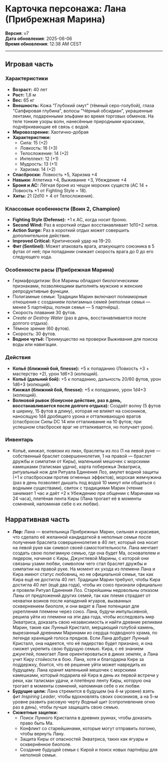 # Карточка персонажа: Лана (Прибрежная Марина)

**Версия**: v7  
**Дата обновления**: 2025-06-06  
**Время обновления**: 12:38 AM CEST

---

## Игровая часть

### Характеристики
- **Возраст:** 40 лет  
- **Рост:** 1,8 м  
- **Вес:** 65 кг  
- **Внешность:** Кожа "Глубокий омут" (тёмный серо-голубой), глаза "Сапфировая глубина", волосы "Чёрный обсидиан", украшенные лентами, подаренными эльфами во время торговых обменов. На теле тонкие узоры волн, нанесённые природными красками, подчёркивающие её связь с водой.  
- **Мировоззрение:** Хаотично-добрая  
- **Характеристики:**  
  - Сила: 15 (+2)  
  - Ловкость: 16 (+3)  
  - Телосложение: 14 (+2)  
  - Интеллект: 12 (+1)  
  - Мудрость: 13 (+1)  
  - Харизма: 14 (+2)  
- **Спасброски:** Ловкость +5, Харизма +4  
- **Навыки:** Атлетика +4, Выживание +3, Убеждение +4  
- **Броня и AC:** Лёгкая броня из чешуи морских существ (AC 14 + Ловкость +1 от Fighting Style = 18).  
- **Хиты:** 21 (2d10 + 4 от Телосложения).  

### Классовые особенности (Воин 2, Champion)
- **Fighting Style (Defense):** +1 к AC, когда носит броню.  
- **Second Wind:** Раз в короткий отдых восстанавливает 1d10+2 хитов.  
- **Action Surge:** Раз в короткий отдых может совершить дополнительное действие.  
- **Improved Critical:** Критический удар на 19-20.  
- **Фит (Sentinel):** Может атаковать врага, атакующего союзника в 5 футах от неё; при попадании снижает скорость врага до 0 до его следующего хода.  

### Особенности расы (Прибрежная Марина)
- Гермафродитизм: Все Марины обладают биологическими признаками, позволяющими выполнять мужские и женские репродуктивные функции.  
- Полигамные семьи: Традиции Марин включают полиаморные отношения с созданием полигамных семей (неполная семья — менее 5 партнёрш, полная семья — 5 партнёрш).  
- Скорость плавания 30 футов.  
- *Create or Destroy Water* (раз в день, восстанавливается после долгого отдыха).  
- Тёмное зрение (60 футов).  
- Скорость: 30 футов.  
- **Водное чутьё:** Преимущество на проверки Выживания для поиска воды или навигации.  

### Действия
- **Копьё (ближний бой, finesse):** +5 к попаданию (Ловкость +3 + мастерство +2), урон 1d6+3 (колющий).  
- **Копьё (дальний бой):** +5 к попаданию, дальность 20/60 футов, урон 1d6+3 (колющий).  
- **Кинжал (ближний бой, finesse):** +5 к попаданию, урон 1d4+3 (колющий).  
- **Волновой рывок (бонусное действие, раз в день, восстанавливается после долгого отдыха):** Создаёт волну (5 футов в ширину, 15 футов в длину), которая не влияет на союзников, наносящую 1d4 дробящего урона и отталкивающую врагов (спасбросок Силы DC 14 или отталкивание на 10 футов; при успешном спасброске враг не отталкивается, но получает урон).  

### Инвентарь
- Копьё, кинжал, повязки из лиан, браслеты из лоз (1 на левой руке — собственный браслет совершеннолетия, 1 на правой — браслет дружбы и симпатии от Киры), маленький мешочек с морскими камешками (талисман удачи), карта побережья Экватриса, ритуальный нож для Ритуала Единения Лоз, амулет водной защиты (+1 к спасброскам против огненных эффектов), морская жемчужина (раз в день позволяет дышать под водой 10 минут или общаться с водными существами), свиток с традициями Марин (чтение занимает 1 час и даёт +2 к Убеждению при общении с Маринами на 24 часа), плетёная лента Киры (Лана трогает её в моменты сомнений, напоминая себе о их любви).  

## Нарративная часть

- **Лор:** Лана — воительница Прибрежных Марин, сильная и красивая, что сделало её желанной кандидаткой в неполные семьи после получения браслета совершеннолетия в 40 лет, который она носит на левой руке как символ своей самостоятельности. Лана мечтает создать свою полигамную семью, где она будет Ма, основателем и лидером, начиная с Киры, Джунглевой Марины, с которой они связаны узами любви, символом чего стал браслет дружбы и симпатии на правой руке. На момент их ухода из племени Лана и Кира имеют статус любовниц, но не официальной семьи, так как Кира ещё не достигла 40 лет. Традиции Марин требуют, чтобы Кира достигла 40 лет (ещё два года), чтобы их союз признали официально и провели Ритуал Единения Лоз. Старейшины недовольны отказом Ланы от предложений других семей, так как племя страдает от нехватки воинов после нападений ягуаров, вызванных осквернением биополя, и они видят в Лане потенциал для укрепления племени через союз. Лана, будучи импульсивной, решила уйти из племени на эти два года, чтобы исследовать мир Экватриса, доказать свою независимость и найти древние реликвии Марин, такие как Лунный Кристалл, мерцающий голубой камень, вырезанный древними Маринами из сердца подводного храма, по легенде хранящий голоса предков. Если Лана добудет Лунный Кристалл, она надеется, что её лидерство будет признано, и она сможет укрепить свою будущую семью. Кира, с её знанием джунглей, помогает Лане ориентироваться в диких землях, а Лана учит Киру стойкости в бою. Лана, хотя и благодарна Кире за поддержку, боится, что её решение уйти может навредить их будущему. Лана хранит маленький мешочек с морскими камешками, который подарила ей Кира в день их первой встречи у реки, как талисман удачи, и плетёную ленту Киры, которую она трогает в моменты сомнений, напоминая себе о их любви.  
- **Будущие цели:** Лана стремится в будущем (на 4-м уровне) взять фит *Inspiring Leader*, чтобы вдохновлять своих союзников, а на 5-м уровне развить расовую черту *Водный щит* (сопротивление огню раз в день), чтобы лучше защищать свою семью.  
- **Сюжетные зацепки:**  
  - Поиск Лунного Кристалла в древних руинах, чтобы доказать право быть Ма.  
  - Конфликт со старейшинами, которые могут отправить погоню, чтобы вернуть Лану.  
  - Защита Киры от опасностей Экватриса, таких как ягуары и осквернённое биополе.  
  - Создание будущей семьи с Кирой и поиск новых партнёрш для неполной семьи.
